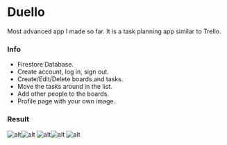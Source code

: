 # Duello

Most advanced app I made so far. It is a task planning app similar to Trello.

### Info

* Firestore Database.
* Create account, log in, sign out.
* Create/Edit/Delete boards and tasks.
* Move the tasks around in the list.
* Add other people to the boards.
* Profile page with your own image.

### Result

![alt](https://i.imgur.com/PUH9eNH.gif)![alt](https://i.imgur.com/HBnHac3.gif)
![alt](https://i.imgur.com/XDB0eVq.gif)![alt](https://i.imgur.com/XcRTJGb.gif)
![alt](https://i.imgur.com/1qwKTuy.gif)
